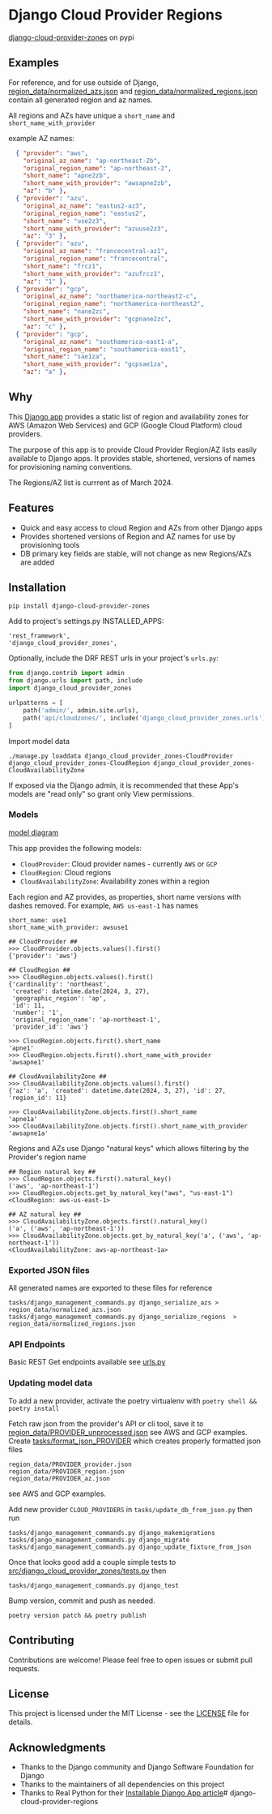 # Django Cloud Provider Regions
[django-cloud-provider-zones](https://pypi.org/project/django-cloud-provider-zones/) on pypi
## Examples
For reference, and for use outside of Django, [region_data/normalized_azs.json](https://github.com/yolabingo/django-cloud-provider-zones/blob/main/region_data/normalized_azs.json) and [region_data/normalized_regions.json](https://github.com/yolabingo/django-cloud-provider-zones/blob/main/region_data/normalized_regions.json) contain all generated region and az names.

All regions and AZs have unique a `short_name` and `short_name_with_provider`

example AZ names:
```json
  { "provider": "aws",
    "original_az_name": "ap-northeast-2b",
    "original_region_name": "ap-northeast-2",
    "short_name": "apne2zb",
    "short_name_with_provider": "awsapne2zb",
    "az": "b" },
  { "provider": "azu",
    "original_az_name": "eastus2-az3",
    "original_region_name": "eastus2",
    "short_name": "use2z3",
    "short_name_with_provider": "azuuse2z3",
    "az": "3" },
  { "provider": "azu",
    "original_az_name": "francecentral-az1",
    "original_region_name": "francecentral",
    "short_name": "frcz1",
    "short_name_with_provider": "azufrcz1",
    "az": "1" },
  { "provider": "gcp",
    "original_az_name": "northamerica-northeast2-c",
    "original_region_name": "northamerica-northeast2",
    "short_name": "nane2zc",
    "short_name_with_provider": "gcpnane2zc",
    "az": "c" },
  { "provider": "gcp",
    "original_az_name": "southamerica-east1-a",
    "original_region_name": "southamerica-east1",
    "short_name": "sae1za",
    "short_name_with_provider": "gcpsae1za",
    "az": "a" },
```

## Why
This [Django app](https://docs.djangoproject.com/en/5.0/ref/applications/) provides a static list of region and availability zones for AWS (Amazon Web Services) and GCP (Google Cloud Platform) cloud providers.

The purpose of this app is to provide Cloud Provider Region/AZ lists easily available to Django apps. It provides stable, shortened, versions of names for provisioning  naming conventions.

The Regions/AZ list is currrent as of March 2024.

## Features
- Quick and easy access to cloud Region and AZs from other Django apps
- Provides shortened versions of Region and AZ names for use by provisioning tools
- DB primary key fields are stable, will not change as new Regions/AZs are added

## Installation

`pip install django-cloud-provider-zones`

Add to project's settings.py INSTALLED_APPS:
```
'rest_framework',
'django_cloud_provider_zones',
```

Optionally, include the DRF REST urls in your project's `urls.py`:
```python
from django.contrib import admin
from django.urls import path, include
import django_cloud_provider_zones

urlpatterns = [
    path('admin/', admin.site.urls),
    path('api/cloudzones/', include('django_cloud_provider_zones.urls')),
]
```
Import model data

`./manage.py loaddata django_cloud_provider_zones-CloudProvider django_cloud_provider_zones-CloudRegion django_cloud_provider_zones-CloudAvailabilityZone`

If exposed via the Django admin, it is recommended that these App's models are "read only" so grant only View permissions.

### Models
[model diagram](https://github.com/yolabingo/django-cloud-provider-zones/blob/main/django_models.png)

This app provides the following models:
- `CloudProvider`: Cloud provider names - currently `AWS` or `GCP` 
- `CloudRegion`: Cloud regions
- `CloudAvailabilityZone`: Availability zones within a region

Each region and AZ provides, as properties, short name versions with dashes removed. For example, `AWS us-east-1` has names
```
short_name: use1
short_name_with_provider: awsuse1
```

```
## CloudProvider ##
>>> CloudProvider.objects.values().first()
{'provider': 'aws'}

## CloudRegion ##
>>> CloudRegion.objects.values().first()
{'cardinality': 'northeast',
 'created': datetime.date(2024, 3, 27),
 'geographic_region': 'ap',
 'id': 11,
 'number': '1',
 'original_region_name': 'ap-northeast-1',
 'provider_id': 'aws'}

>>> CloudRegion.objects.first().short_name
'apne1'
>>> CloudRegion.objects.first().short_name_with_provider
'awsapne1'

## CloudAvailabilityZone ##
>>> CloudAvailabilityZone.objects.values().first()
{'az': 'a', 'created': datetime.date(2024, 3, 27), 'id': 27, 'region_id': 11}

>>> CloudAvailabilityZone.objects.first().short_name
'apne1a'
>>> CloudAvailabilityZone.objects.first().short_name_with_provider
'awsapne1a'
```

Regions and AZs use Django "natural keys" which allows filtering by the Provider's region name
```
## Region natural key ##
>>> CloudRegion.objects.first().natural_key()
('aws', 'ap-northeast-1')
>>> CloudRegion.objects.get_by_natural_key("aws", "us-east-1")
<CloudRegion: aws-us-east-1>

## AZ natural key ##
>>> CloudAvailabilityZone.objects.first().natural_key()
('a', ('aws', 'ap-northeast-1'))
>>> CloudAvailabilityZone.objects.get_by_natural_key('a', ('aws', 'ap-northeast-1'))
<CloudAvailabilityZone: aws-ap-northeast-1a>
```
### Exported JSON files
All generated names are exported to these files for reference
```
tasks/django_management_commands.py django_serialize_azs > region_data/normalized_azs.json
tasks/django_management_commands.py django_serialize_regions  > region_data/normalized_regions.json
```

### API Endpoints

Basic REST Get endpoints available see [urls.py](https://github.com/yolabingo/django-cloud-provider-zones/blob/main/src/django_cloud_provider_zones/urls.py)

### Updating model data
To add a new provider, activate the poetry virtualenv with `poetry shell && poetry install`

Fetch raw json from the provider's API or cli tool, save it to [region_data/PROVIDER_unprocessed.json](https://github.com/yolabingo/django-cloud-provider-zones/tree/main/region_data) see AWS and GCP examples.
Create [tasks/format_json_PROVIDER](https://github.com/yolabingo/django-cloud-provider-zones/tree/main/tasks) which creates properly formatted json files
```
region_data/PROVIDER_provider.json
region_data/PROVIDER_region.json
region_data/PROVIDER_az.json
```
see AWS and GCP examples.

Add new provider `CLOUD_PROVIDERS` in `tasks/update_db_from_json.py` then run
```
tasks/django_management_commands.py django_makemigrations
tasks/django_management_commands.py django_migrate
tasks/django_management_commands.py django_update_fixture_from_json
```
Once that looks good add a couple simple tests to [src/django_cloud_provider_zones/tests.py](https://github.com/yolabingo/django-cloud-provider-zones/blob/main/src/django_cloud_provider_zones/tests.py) then 

```tasks/django_management_commands.py django_test```

Bump version, commit and push as needed.

`poetry version patch && poetry publish`

## Contributing

Contributions are welcome! Please feel free to open issues or submit pull requests.

## License

This project is licensed under the MIT License - see the [LICENSE](LICENSE) file for details.

## Acknowledgments

- Thanks to the Django community and Django Software Foundation for Django
- Thanks to the maintainers of all dependencies on this project
- Thanks to Real Python for their [Installable Django App article](https://realpython.com/installable-django-app/)# django-cloud-provider-regions
